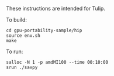 These instructions are intended for Tulip.

To build:

```
cd gpu-portability-sample/hip
source env.sh
make
```

To run:

```
salloc -N 1 -p amdMI100 --time 00:10:00
srun ./saxpy
```
